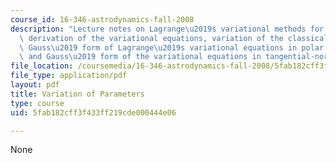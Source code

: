 ```yaml
---
course_id: 16-346-astrodynamics-fall-2008
description: "Lecture notes on Lagrange\u2019s variational methods for linear equations,\
  \ derivation of the variational equations, variation of the classical elements,\
  \ Gauss\u2019 form of Lagrange\u2019s variational equations in polar coordinates,\
  \ and Gauss\u2019 form of the variational equations in tangential-normal coordinates."
file_location: /coursemedia/16-346-astrodynamics-fall-2008/5fab182cff3f433ff219cde000444e06_lec_27.pdf
file_type: application/pdf
layout: pdf
title: Variation of Parameters
type: course
uid: 5fab182cff3f433ff219cde000444e06

---
```

None